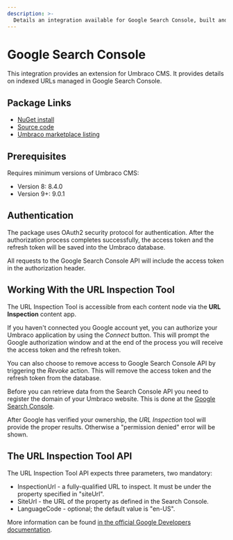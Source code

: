 ```yaml
---
description: >-
  Details an integration available for Google Search Console, built and maintained by Umbraco HQ.
---
```


# Google Search Console

This integration provides an extension for Umbraco CMS. It provides details on indexed URLs managed in Google Search Console.

## Package Links

- [NuGet install](https://www.nuget.org/packages/Umbraco.Cms.Integrations.SEO.GoogleSearchConsole.URLInspectionTool)
- [Source code](https://github.com/umbraco/Umbraco.Cms.Integrations/tree/main/src/Umbraco.Cms.Integrations.SEO.GoogleSearchConsole.UrlInspectionTool)
- [Umbraco marketplace listing](https://marketplace.umbraco.com/package/umbraco.cms.integrations.seo.googlesearchconsole.urlinspectiontool)

## Prerequisites

Requires minimum versions of Umbraco CMS:

- Version 8: 8.4.0
- Version 9+: 9.0.1

## Authentication

The package uses OAuth2 security protocol for authentication. After the authorization process completes successfully, the access token and the refresh token will be saved into the Umbraco database.

All requests to the Google Search Console API will include the access token in the authorization header.

## Working With the URL Inspection Tool

The URL Inspection Tool is accessible from each content node via the **URL Inspection** content app.

If you haven't connected you Google account yet, you can authorize your Umbraco application by using the _Connect_ button. This will prompt the Google authorization window and at the end of the process you will receive the access token and the refresh token.

You can also choose to remove access to Google Search Console API by triggering the _Revoke_ action. This will remove the access token and the refresh token from the database.

Before you can retrieve data from the Search Console API you need to register the domain of your Umbraco website. This is done at the [Google Search Console](https://search.google.com/search-console).

After Google has verified your ownership, the _URL Inspection_ tool will provide the proper results. Otherwise a "permission denied" error will be shown.

## The URL Inspection Tool API

The URL Inspection Tool API expects three parameters, two mandatory:

- InspectionUrl - a fully-qualified URL to inspect. It must be under the property specified in "siteUrl".
- SiteUrl - the URL of the property as defined in the Search Console.
- LanguageCode - optional; the default value is "en-US".

More information can be found [in the official Google Developers documentation](https://developers.google.com/webmaster-tools/v1/urlInspection.index/inspect).
